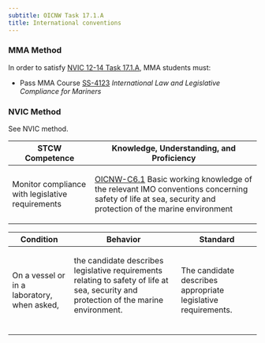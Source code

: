 ```yaml
---
subtitle: OICNW Task 17.1.A 
title: International conventions
---
```



### MMA Method

In order to satisfy  [NVIC 12-14  Task  17.1.A]({{site.baseurl}}/assets/images/nvic-12-14.pdf), MMA students must:

* Pass MMA Course [SS-4123]( {{site.baseurl}}/courses/SS-4123) *International Law and Legislative Compliance for Mariners*


### NVIC Method

<a onclick="togglevisibility('nvic_methods')" >See NVIC method.</a>

<div id='nvic_methods' class='hide'>

<table>
<thead>
<tr>
<th class='forty'> STCW Competence </th>
<th class='sixty'> Knowledge, Understanding, and Proficiency </th>
</tr>
</thead>




<tbody>
<tr><td markdown='1'>

Monitor compliance with legislative requirements

</td><td markdown='1'>

[OICNW-C6.1](../../tables/21.html#OICNW-C6.1) Basic working knowledge of the relevant IMO conventions concerning safety of life at sea, security and protection of the marine environment

</td></tr>


</tbody>
</table>


<table>
<thead>
<tr><th class='twenty'>  Condition </th><th class='twenty'> Behavior </th><th  class='sixty'>Standard </th></tr>
</thead>
<tbody >



<tr><td markdown='1'>

On a vessel or in a laboratory, when asked,

</td><td markdown='1'>

the candidate describes legislative requirements relating to safety of life at sea, security and protection of the marine environment.

<br>

<div class="tooltip">
<span class="tooltiptext">
</span>
</div>


</td><td markdown='1'>

The candidate describes appropriate legislative requirements.

</td></tr>
</tbody>
</table>
</div>
